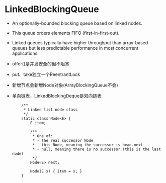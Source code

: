 # LinkedBlockingQueue

- An optionally-bounded blocking queue based on linked nodes.

- This queue orders elements FIFO (first-in-first-out). 

- Linked queues typically have higher throughput than array-based queues but less predictable performance in most concurrent applications.

- offer()是并发安全的但不阻塞

- put、take独立一个ReentrantLock

- 新增节点会新增Node对象(ArrayBlockingQueue不会)

- 单向链表，LinkedBlockingDeque是双向链表
    ```
        /**
         * Linked list node class
         */
        static class Node<E> {
            E item;
    
            /**
             * One of:
             * - the real successor Node
             * - this Node, meaning the successor is head.next
             * - null, meaning there is no successor (this is the last node)
             */
            Node<E> next;
    
            Node(E x) { item = x; }
        }
    ```